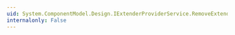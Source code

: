 ```yaml
---
uid: System.ComponentModel.Design.IExtenderProviderService.RemoveExtenderProvider(System.ComponentModel.IExtenderProvider)
internalonly: False
---
```

